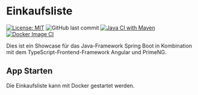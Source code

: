 # Einkaufsliste

[![License: MIT](https://img.shields.io/badge/License-MIT-yellow.svg)](https://opensource.org/licenses/MIT)
![GitHub last commit](https://img.shields.io/github/last-commit/BlueIronGirl/einkaufsliste-backend)
[![Java CI with Maven](https://github.com/BlueIronGirl/einkaufsliste-backend/actions/workflows/maven-build.yml/badge.svg?branch=master)](https://github.com/BlueIronGirl/einkaufsliste-backend/actions/workflows/maven-build.yml)
[![Docker Image CI](https://github.com/BlueIronGirl/einkaufsliste-backend/actions/workflows/docker-build.yml/badge.svg?branch=master)](https://github.com/BlueIronGirl/einkaufsliste-backend/actions/workflows/docker-build.yml)

Dies ist ein Showcase für das Java-Framework Spring Boot in Kombination mit dem TypeScript-Frontend-Framework Angular
und PrimeNG.

## App Starten

Die Einkaufsliste kann mit Docker gestartet werden.

